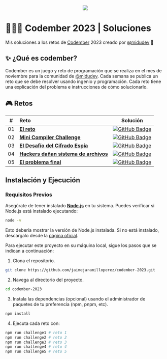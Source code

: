 <div align="center">
  <a href="https://codember.dev/">
    <img src="https://github.com/user-attachments/assets/cc4cc1ce-32e1-417b-ad18-6c9ea8031b4a" /> 
  </a>
</div>

# 👨🏻‍💻 Codember 2023 | Soluciones

Mis soluciones a los retos de [Codember](https://codember.dev/) 2023 creado por [@midudev](https://github.com/midudev/) 👾

## ✨ ¿Qué es codember?
Codember es un juego y reto de programación que se realiza en el mes de noviembre para la comunidad de [@midudev](https://github.com/midudev/). Cada semana se publica un reto que se debe resolver usando ingenio y programación. Cada reto tiene una explicación del problema e instrucciones de cómo solucionarlo.

## 🎮 Retos

|  #  | Reto                                                                 | Solución                                                                                                                              |
| :-: | :------------------------------------------------------------------  | :-----------------------------------------------------------------------------------------------------------------------------------: |
| 01  | [**El reto**](/src/challenge-01/README.md)                           | [![GitHub Badge](https://img.shields.io/badge/Código-181717?logo=github&logoColor=fff&style=flat-square)](/src/challenge-01/index.js) |
| 02  | [**Mini Compiler Challenge**](/src/challenge-02/README.md)           | [![GitHub Badge](https://img.shields.io/badge/Código-181717?logo=github&logoColor=fff&style=flat-square)](/src/challenge-02/index.js) |
| 03  | [**El Desafío del Cifrado Espía**](/src/challenge-03/README.md)      | [![GitHub Badge](https://img.shields.io/badge/Código-181717?logo=github&logoColor=fff&style=flat-square)](/src/challenge-03/index.js) |
| 04  | [**Hackers dañan sistema de archivos**](/src/challenge-04/README.md) | [![GitHub Badge](https://img.shields.io/badge/Código-181717?logo=github&logoColor=fff&style=flat-square)](/src/challenge-04/index.js) |
| 05  | [**El problema final**](/src/challenge-05/README.md)                 | [![GitHub Badge](https://img.shields.io/badge/Código-181717?logo=github&logoColor=fff&style=flat-square)](/src/challenge-05/index.js) |

## Instalación y Ejecución

### Requisitos Previos

Asegúrate de tener instalado [**Node.js**](https://nodejs.org/) en tu sistema. Puedes verificar si Node.js está instalado ejecutando:

```bash
node -v
```

Esto debería mostrar la versión de Node.js instalada. Si no está instalado, descárgalo desde la [página oficial](https://nodejs.org/).

Para ejecutar este proyecto en su máquina local, sigue los pasos que se indican a continuación:

1. Clona el repositorio.

```bash
git clone https://github.com/jaimejaramilloperez/codember-2023.git
```

2. Navega al directorio del proyecto.

```bash
cd codember-2023
```

3. Instala las dependencias (opcional) usando el administrador de paquetes de tu preferencia (npm, pnpm, etc).

```bash
npm install
```

4. Ejecuta cada reto con:

```bash
npm run challenge1 # reto 1
npm run challenge2 # reto 2
npm run challenge3 # reto 3
npm run challenge4 # reto 4
npm run challenge5 # reto 5
```